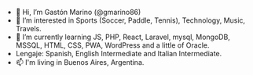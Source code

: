 - 👋 Hi, I’m Gastón Marino (@gmarino86)
- 👀 I’m interested in Sports (Soccer, Paddle, Tennis), Technology, Music, Travels.
- 🌱 I’m currently learning JS, PHP, React, Laravel, mysql, MongoDB, MSSQL, HTML, CSS, PWA, WordPress and a little of Oracle.
- Lengaje: Spanish, English Intermediate and Italian Intermediate.
- 📫 I'm living in Buenos Aires, Argentina. 
